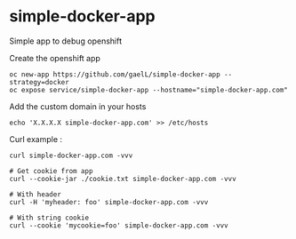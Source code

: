 # simple-docker-app
Simple app to debug openshift


Create the openshift app

```
oc new-app https://github.com/gaelL/simple-docker-app --strategy=docker
oc expose service/simple-docker-app --hostname="simple-docker-app.com"
```

Add the custom domain in your hosts

```
echo 'X.X.X.X simple-docker-app.com' >> /etc/hosts
```

Curl example :

```
curl simple-docker-app.com -vvv

# Get cookie from app
curl --cookie-jar ./cookie.txt simple-docker-app.com -vvv

# With header
curl -H 'myheader: foo' simple-docker-app.com -vvv

# With string cookie
curl --cookie 'mycookie=foo' simple-docker-app.com -vvv
```
